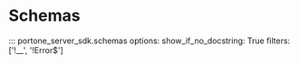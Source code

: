 # Schemas

::: portone_server_sdk.schemas
    options:
        show_if_no_docstring: True
        filters: ['!__', '!Error$']
